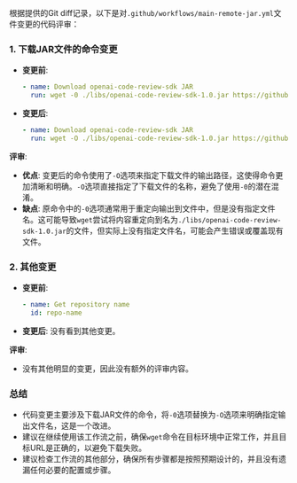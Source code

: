 根据提供的Git diff记录，以下是对`.github/workflows/main-remote-jar.yml`文件变更的代码评审：

### 1. 下载JAR文件的命令变更

- **变更前**:
  ```yaml
  - name: Download openai-code-review-sdk JAR
    run: wget -0 ./libs/openai-code-review-sdk-1.0.jar https://github.com/lrxsq456/openai-code-review-log/releases/download/v1.0/openai-code-review-sdk-1.0.jar
  ```
- **变更后**:
  ```yaml
  - name: Download openai-code-review-sdk JAR
    run: wget -O ./libs/openai-code-review-sdk-1.0.jar https://github.com/lrxsq456/openai-code-review-log/releases/download/v1.0/openai-code-review-sdk-1.0.jar
  ```

**评审**:
- **优点**: 变更后的命令使用了`-O`选项来指定下载文件的输出路径，这使得命令更加清晰和明确。`-O`选项直接指定了下载文件的名称，避免了使用`-0`的潜在混淆。
- **缺点**: 原命令中的`-0`选项通常用于重定向输出到文件中，但是没有指定文件名。这可能导致`wget`尝试将内容重定向到名为`./libs/openai-code-review-sdk-1.0.jar`的文件，但实际上没有指定文件名，可能会产生错误或覆盖现有文件。

### 2. 其他变更

- **变更前**:
  ```yaml
  - name: Get repository name
    id: repo-name
  ```
- **变更后**: 没有看到其他变更。

**评审**:
- 没有其他明显的变更，因此没有额外的评审内容。

### 总结

- 代码变更主要涉及下载JAR文件的命令，将`-0`选项替换为`-O`选项来明确指定输出文件名，这是一个改进。
- 建议在继续使用该工作流之前，确保`wget`命令在目标环境中正常工作，并且目标URL是正确的，以避免下载失败。
- 建议检查工作流的其他部分，确保所有步骤都是按照预期设计的，并且没有遗漏任何必要的配置或步骤。